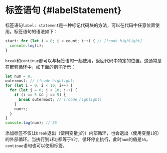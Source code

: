 # 标签语句 {#labelStatement}

标签语句`label: statement`是一种标记代码块的方法，可以在代码中任意位置使用。标签语句的语法如下：

```js
start: for (let i = 0; i < count; i++) { // [!code highlight]
  console.log(i);
}
```

`break`和`continue`都可以与标签语句一起使用，返回代码中特定的位置。这通常是在嵌套循环中，如下面的例子所示：
```js
let num = 0;
outermost: // [!code highlight]
for (let i = 0; i < 10; i++) {
  for (let j = 0; j < 10; j++) {
    if (i == 5 && j == 5) {
      break outermost; // [!code highlight]
    }
    num++;
  }
}
console.log(num); // 55
```
添加标签不仅让`break`退出（使用变量`j`的）内部循环，也会退出（使用变量`i`的）的外部循环。当执行到`i`和`j`都等于`5`时，循环停止执行，此时`num`的值是`55`。
`continue`语句也可以使用标签。
